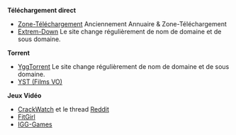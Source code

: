__**Téléchargement direct**__
- [Zone-Téléchargement](https://www.zt-za.com) Anciennement Annuaire & Zone-Téléchargement
- [Extrem-Down](https://www.extreme-down.video/) Le site change régulièrement de nom de domaine et de sous domaine.

__**Torrent**__
- [YggTorrent](https://www.yggtorrent.si/) Le site change régulièrement de nom de domaine et de sous domaine.
- [YST (Films VO)](https://yst.am/)


__**Jeux Vidéo**__
- [CrackWatch](https://crackwatch.com/) et le thread [Reddit](https://www.reddit.com/r/CrackWatch/)
- [FitGirl](http://fitgirl-repacks.site/)
- [IGG-Games](http://igg-games.com/)
